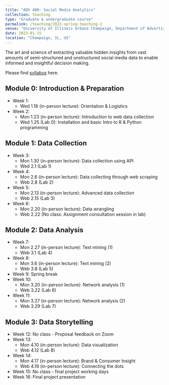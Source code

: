 ```yaml
---
title: "ADV 480: Social Media Analytics"
collection: teaching
type: "Graduate & undergraduate course"
permalink: /teaching/2023-spring-teaching-1
venue: "University of Illinois Urbana Champaign, Department of Advertising"
date: 2023-01-15
location: "Champaign, IL, US"
---
```


The art and science of extracting valuable hidden insights from vast amounts of semi-structured and unstructured social media data to enable informed and insightful decision making.

Please find [syllabus](https://docs.google.com/document/d/1MgLldJJeVO-ILw-jHBWqG_DW3D8GQZ1nyCiHRsK1ygA/edit?usp=sharing) here. 

Module 0: Introduction & Preparation 
--------
* Week 1:  
	* Wed 1.18 (in-person lecture): Orientation & Logistics 
* Week 2: 
	* Mon 1.23 (in-person lecture): Introduction to web data collection 
	* Wed 1.25 (Lab 0): Installation and basic Intro to R & Python programming

Module 1: Data Collection
--------
* Week 3:
	* Mon 1.30 (in-person lecture): Data collection using API
	* Wed 2.1 (Lab 1)
* Week 4:
	* Mon 2.6 (in-person lecture): Data collecting through web scraping
	* Web 2.8 (Lab 2)
* Week 5:
	* Mon 2.13 (in-person lecture): Advanced data collection 
	* Web 2.15 (Lab 3)
* Week 6:
	* Mon 2.20 (in-person lecture): Data wrangling
	* Web 2.22 (No class: Assignment consultation session in lab)

Module 2: Data Analysis
--------
* Week 7: 
	* Mon 2.27 (in-person lecture): Text mining (1)
	* Web 3.1 (Lab 4)
* Week 8:
	* Mon 3.6 (in-person lecture): Text mining (2)
	* Web 3.8 (Lab 5)
* Week 9: Spring break 
* Week 10:
	* Mon 3.20 (in-person lecture): Network analysis (1)
	* Web 3.22 (Lab 6)
* Week 11:
	* Mon 3.27 (in-person lecture): Network analysis (2)
	* Web 3.29 (Lab 7)

Module 3: Data Storytelling
--------
* Week 12: No class - Proposal feedback on Zoom
* Week 13:
	* Mon 4.10 (in-person lecture): Data visualization 
	* Web 4.12 (Lab 8)
* Week 14: 
	* Mon 4.17 (in-person lecture): Brand & Consumer Insight
	* Web 4.19 (in-person lecture): Connecting the dots
* Week 15: No class - final project working days
* Week 16: Final project presentation 









